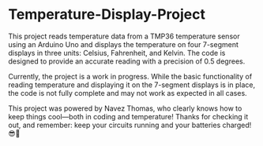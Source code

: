 # Temperature-Display-Project
This project reads temperature data from a TMP36 temperature sensor using an Arduino Uno and displays the temperature on four 7-segment displays in three units: Celsius, Fahrenheit, and Kelvin. The code is designed to provide an accurate reading with a precision of 0.5 degrees.

Currently, the project is a work in progress. While the basic functionality of reading temperature and displaying it on the 7-segment displays is in place, the code is not fully complete and may not work as expected in all cases.

This project was powered by Navez Thomas, who clearly knows how to keep things cool—both in coding and temperature! Thanks for checking it out, and remember: keep your circuits running and your batteries charged! 😎🔋
